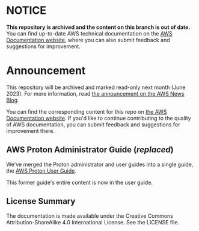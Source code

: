 # NOTICE

**This repository is archived and the content on this branch is out of date.** You can find up-to-date AWS technical documentation on the [AWS Documentation website](https://docs.aws.amazon.com/), where you can also submit feedback and suggestions for improvement.

# Announcement

This repository will be archived and marked read-only next month (June 2023). For more information, read [the announcement on the AWS News Blog](https://aws.amazon.com/blogs/aws/retiring-the-aws-documentation-on-github/).

You can find the corresponding content for this repo on [the AWS Documentation website](https://docs.aws.amazon.com). If you'd like to continue contributing to the quality of AWS documentation, you can submit feedback and suggestions for improvement there.

## AWS Proton Administrator Guide (*replaced*)

We've merged the Proton administrator and user guides into a single guide, the [AWS Proton  User Guide](https://github.com/awsdocs/aws-proton-user-guide).

This former guide's entire content is now in the user guide.

## License Summary

The documentation is made available under the Creative Commons Attribution-ShareAlike 4.0 International License. See the LICENSE file.
